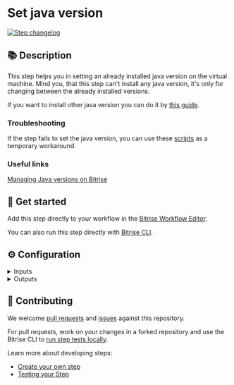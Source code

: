 # Set java version

[![Step changelog](https://shields.io/github/v/release/bitrise-steplib/bitrise-step-set-java-version?include_prereleases&label=changelog&color=blueviolet)](https://github.com/bitrise-steplib/bitrise-step-set-java-version/releases)

## 📚 Description

This step helps you in setting an already installed java version on the virtual machine. Mind you, that this step can't install any java version, it's only for changing between the already installed versions.

If you want to install other java version you can do it by [this guide](https://devcenter.bitrise.io/infrastructure/virtual-machines/#switching-to-a-java-version-not-installed-on-our-android-stacks).

### Troubleshooting

If the step fails to set the java version, you can use these [scripts](https://devcenter.bitrise.io/infrastructure/virtual-machines/#managing-java-versions) as a temporary workaround.

### Useful links

[Managing Java versions on Bitrise](https://devcenter.bitrise.io/infrastructure/virtual-machines/#managing-java-versions)

</details>

## 🧩 Get started

Add this step directly to your workflow in the [Bitrise Workflow Editor](https://devcenter.bitrise.io/steps-and-workflows/steps-and-workflows-index/).

You can also run this step directly with [Bitrise CLI](https://github.com/bitrise-io/bitrise).

## ⚙️ Configuration

<details>
<summary>Inputs</summary>

| Key | Description | Flags | Default |
| --- | --- | --- | --- |
| `set_java_version` | Select the installed java version you want to use during the build run.  You can check [here](https://github.com/bitrise-io/bitrise.io/tree/master/system_reports) which java versions are installed on each Bitrise stack.  | required | `11` |
</details>

<details>
<summary>Outputs</summary>

| Environment Variable | Description |
| --- | --- |
| `JAVA_HOME` | JAVA_HOME is an environment variable points to the file system location where the JDK or JRE was installed. |
</details>

## 🙋 Contributing

We welcome [pull requests](https://github.com/bitrise-steplib/bitrise-step-set-java-version/pulls) and [issues](https://github.com/bitrise-steplib/bitrise-step-set-java-version/issues) against this repository.

For pull requests, work on your changes in a forked repository and use the Bitrise CLI to [run step tests locally](https://devcenter.bitrise.io/bitrise-cli/run-your-first-build/).

Learn more about developing steps:

- [Create your own step](https://devcenter.bitrise.io/contributors/create-your-own-step/)
- [Testing your Step](https://devcenter.bitrise.io/contributors/testing-and-versioning-your-steps/)
